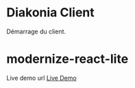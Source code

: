 # Diakonia Client
Démarrage du client.

# modernize-react-lite

Live demo url <a href="https://modernize-react-free.netlify.app/dashboard">Live Demo</a>
